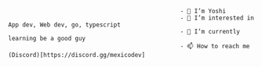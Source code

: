                                                      - 👋 I’m Yoshi
                                                     - 👀 I’m interested in App dev, Web dev, go, typescript
                                                     - 🌱 I’m currently learning be a good guy
                                                     - 📫 How to reach me (Discord)[https://discord.gg/mexicodev]

<!---
GitPoster777/GitPoster777 is a ✨ special ✨ repository because its `README.md` (this file) appears on your GitHub profile.
You can click the Preview link to take a look at your changes.
--->
